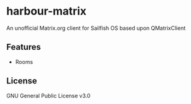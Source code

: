 # harbour-matrix
An unofficial Matrix.org client for Sailfish OS based upon QMatrixClient

## Features
- Rooms

## License
GNU General Public License v3.0
